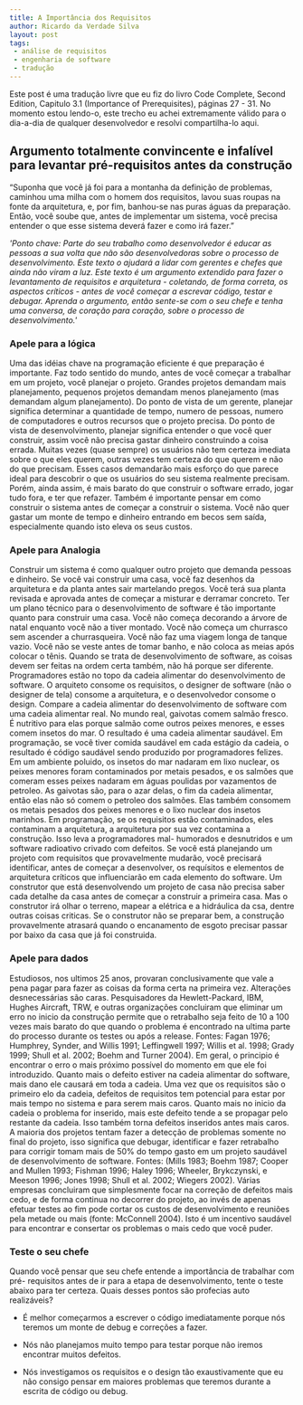 ```yaml
---
title: A Importância dos Requisitos
author: Ricardo da Verdade Silva
layout: post
tags: 
 - análise de requisitos
 - engenharia de software
 - tradução
---
```


Este post é uma tradução livre que eu fiz do livro Code
Complete, Second Edition, Capitulo 3.1 (Importance of Prerequisites), páginas 27 - 31.
No momento estou lendo-o, este trecho eu achei extremamente válido para o dia-a-dia de
qualquer desenvolvedor e resolvi compartilha-lo aqui.

## Argumento totalmente convincente e infalível para levantar pré-requisitos antes da construção

“Suponha que você já foi para a montanha da definição de problemas, caminhou uma 
milha com o homem dos requisitos, lavou suas roupas na fonte da arquitetura, e, por 
fim, banhou-se nas puras águas da preparação. Então, você soube que, antes de 
implementar um sistema, você precisa entender o que esse sistema deverá fazer e como 
irá fazer.”

*'Ponto chave: Parte do seu trabalho como desenvolvedor é educar as pessoas a sua 
volta que não são desenvolvedoras sobre o processo de desenvolvimento. Este texto o 
ajudará a lidar com gerentes e chefes que ainda não viram a luz. Este texto é um 
argumento extendido para fazer o levantamento de requisitos e arquitetura - 
coletando, de forma correta, os aspectos críticos - antes de você começar a escrevar 
código, testar e debugar. Aprenda o argumento, então sente-se com o seu chefe e 
tenha uma conversa, de coração para coração, sobre o processo de desenvolvimento.'*

### Apele para a lógica
Uma das idéias chave na programação eficiente é que preparação é importante. Faz 
todo sentido do mundo, antes de você começar a trabalhar em um projeto, você 
planejar o projeto. Grandes projetos demandam mais planejamento, pequenos projetos 
demandam menos planejamento (mas demandam algum planejamento). Do ponto de vista de 
um gerente, planejar significa determinar a quantidade de tempo, numero de pessoas, 
numero de computadores e outros recursos que o projeto precisa. Do ponto de vista de 
desenvolvimento, planejar significa entender o que você quer construir, assim você 
não precisa gastar dinheiro construindo a coisa errada.
Muitas vezes (quase sempre) os usuários não tem certeza imediata sobre o que eles 
querem, outras vezes tem certeza do que querem e não do que precisam. Esses casos 
demandarão mais esforço do que parece ideal para descobrir o que os usuários do seu 
sistema realmente precisam. Porém, ainda assim, é mais barato do que construir o 
software errado, jogar tudo fora, e ter que refazer.
Também é importante pensar em como construir o sistema antes de começar a construir 
o sistema. Você não quer gastar um monte de tempo e dinheiro entrando em becos sem 
saída, especialmente quando isto eleva os seus custos.

### Apele para Analogia
Construir um sistema é como qualquer outro projeto que demanda pessoas e dinheiro. 
Se você vai construir uma casa, você faz desenhos da arquitetura e da planta antes 
sair martelando pregos. Você terá sua planta revisada e aprovada antes de começar a 
misturar e derramar concreto. Ter um plano técnico para o desenvolvimento de 
software é tão importante quanto para construir uma casa.
Você não começa decorando a árvore de natal enquanto você não a tiver montado. Você 
não começa um churrasco sem ascender a churrasqueira. Você não faz uma viagem longa 
de tanque vazio. Você não se veste antes de tomar banho, e não coloca as meias após 
colocar o tênis. Quando se trata de desenvolvimento de software, as coisas devem ser 
feitas na ordem certa também, não há porque ser diferente.
Programadores estão no topo da cadeia alimentar do desenvolvimento de software. O 
arquiteto consome os requisitos, o designer de software (não o designer de tela) 
consome a arquitetura, e o desenvolvedor consome o design.
Compare a cadeia alimentar do desenvolvimento de software com uma cadeia alimentar 
real. No mundo real, gaivotas comem salmão fresco. É nutritivo para elas porque 
salmão come outros peixes menores, e esses comem insetos do mar. O resultado é uma 
cadeia alimentar saudável. Em programação, se você tiver comida saudável em cada 
estágio da cadeia, o resultado é código saudável sendo produzido por programadores 
felizes.
Em um ambiente poluido, os insetos do mar nadaram em lixo nuclear, os peixes menores 
foram contaminados por metais pesados, e os salmões que comeram esses peixes nadaram 
em águas poulidas por vazamentos de petroleo. As gaivotas são, para o azar delas, o 
fim da cadeia alimentar, então elas não só comem o petroleo dos salmões. Elas também 
consomem os metais pesados dos peixes menores e o lixo nuclear dos insetos marinhos. 
Em programação, se os requisitos estão contaminados, eles contaminam a arquitetura, 
a arquitetura por sua vez contamina a construção. Isso leva a programadores mal-
humorados e desnutridos e um software radioativo crivado com defeitos.
Se você está planejando um projeto com requisitos que provavelmente mudarão, você 
precisará identificar, antes de começar a desenvolver, os requísitos e elementos de 
arquitetura críticos que influenciarão em cada elemento do software. Um construtor 
que está desenvolvendo um projeto de casa não precisa saber cada detalhe da casa 
antes de começar a construir a primeira casa. Mas o construtor irá olhar o terreno, 
mapear a elétrica e a hidráulica da csa, dentre outras coisas criticas. Se o 
construtor não se preparar bem, a construção provavelmente atrasará quando o 
encanamento de esgoto precisar passar por baixo da casa que já foi construida.


### Apele para dados
Estudiosos, nos ultimos 25 anos, provaran conclusivamente que vale a pena pagar para 
fazer as coisas da forma certa na primeira vez. Alterações desnecessárias são caras.
Pesquisadores da Hewlett-Packard, IBM, Hughes Aircraft, TRW, e outras organizações 
concluiram que eliminar um erro no inicio da construção permite que o retrabalho 
seja feito de 10 a 100 vezes mais barato do que quando o problema é encontrado na 
ultima parte do processo durante os testes ou após a release. Fontes: Fagan 1976; 
Humphrey, Synder, and Willis 1991; Leffingwell 1997; Willis et al. 1998; Grady 1999; 
Shull et al. 2002; Boehm and Turner 2004).
Em geral, o principio é encontrar o erro o mais próximo possível do momento em que 
ele foi introduzido. Quanto mais o defeito estiver na cadeia alimentar do software, 
mais dano ele causará em toda a cadeia. Uma vez que os requisitos são o primeiro elo 
da cadeia, defeitos de requisitos tem potencial para estar por mais tempo no sistema 
e para serem mais caros. Quanto mais no inicio da cadeia o problema for inserido, 
mais este defeito tende a se propagar pelo restante da cadeia. Isso também torna 
defeitos inseridos antes mais caros.
A maioria dos projetos tentam fazer a detecção de problemas somente no final do 
projeto, isso significa que debugar, identificar e fazer retrabalho para corrigir 
tomam mais de 50% do tempo gasto em um projeto saudável de desenvolvimento de 
software. Fontes: (Mills 1983; Boehm 1987; Cooper and Mullen 1993; Fishman 1996; 
Haley 1996; Wheeler, Brykczynski, e Meeson 1996; Jones 1998; Shull et al. 2002; 
Wiegers 2002).
Várias empresas concluiram que simplesmente focar na correção de defeitos mais cedo, 
e de forma continua no decorrer do projeto, ao invés de apenas efetuar testes ao fim 
pode cortar os custos de desenvolvimento e reuniões pela metade ou mais (fonte: 
McConnell 2004). Isto é um incentivo saudável para encontrar e consertar os 
problemas o mais cedo que você puder.

### Teste o seu chefe
Quando você pensar que seu chefe entende a importância de trabalhar com pré-
requisitos antes de ir para a etapa de desenvolvimento, tente o teste abaixo para 
ter certeza.
Quais desses pontos são profecias auto realizáveis?

- É melhor começarmos a escrever o código imediatamente porque nós teremos um monte 
de debug e correções a fazer.

- Nós não planejamos muito tempo para testar porque não iremos encontrar muitos 
defeitos.

- Nós investigamos os requisitos e o design tão exaustivamente que eu não consigo 
pensar em maiores problemas que teremos durante a escrita de código ou debug.